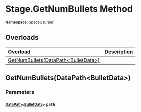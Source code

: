 # Stage.GetNumBullets Method

<small>**Namespace**: SpaceUsurper</small>

## Overloads

<div markdown="1" class="member-table">

| Overload | Description |
| :------- | ----------- |
| [GetNumBullets(DataPath&lt;BulletData&gt;)](#DataPath_) |  | 

</div>

## GetNumBullets(DataPath&lt;BulletData&gt;)
### Parameters
#### <small>[DataPath](../DataPath-1.md)&lt;[BulletData](../BulletData.md)&gt;</small> `path`

